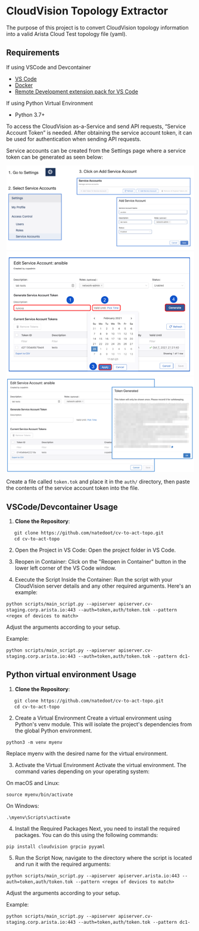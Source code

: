 # CloudVision Topology Extractor

The purpose of this project is to convert CloudVision topology information into a valid Arista Cloud Test topology file (yaml).

## Requirements
If using VSCode and Devcontainer
- [VS Code](https://code.visualstudio.com/)
- [Docker](https://www.docker.com/)
- [Remote Development extension pack for VS Code](https://marketplace.visualstudio.com/items?itemName=ms-vscode-remote.vscode-remote-extensionpack)

If using Python Virtual Environment
- Python 3.7+

To access the CloudVision as-a-Service and send API requests, “Service Account Token” is needed. After obtaining the service account token, it can be used for authentication when sending API requests.

Service accounts can be created from the Settings page where a service token can be generated as seen below:

![serviceaccount1](./media/serviceaccount1.png)
![serviceaccount2](./media/serviceaccount2.png)
![serviceaccount3](./media/serviceaccount3.png)

Create a file called `token.tok` and place it in the `auth/` directory, then paste the contents of the service account token into the file.
## VSCode/Devcontainer Usage

1. **Clone the Repository**:
```
   git clone https://github.com/natedoot/cv-to-act-topo.git
   cd cv-to-act-topo
```
2. Open the Project in VS Code:
Open the project folder in VS Code.

3. Reopen in Container:
Click on the "Reopen in Container" button in the lower left corner of the VS Code window.

4. Execute the Script Inside the Container:
Run the script with your CloudVision server details and any other required arguments. Here's an example:
```
python scripts/main_script.py --apiserver apiserver.cv-staging.corp.arista.io:443 --auth=token,auth/token.tok --pattern <regex of devices to match>
```
Adjust the arguments according to your setup.

Example:
```
python scripts/main_script.py --apiserver apiserver.cv-staging.corp.arista.io:443 --auth=token,auth/token.tok --pattern dc1-
```
## Python virtual environment Usage

1. **Clone the Repository**:
```
   git clone https://github.com/natedoot/cv-to-act-topo.git
   cd cv-to-act-topo
```
2. Create a Virtual Environment
Create a virtual environment using Python's venv module. This will isolate the project's dependencies from the global Python environment.
```
python3 -m venv myenv
```
Replace myenv with the desired name for the virtual environment.

3. Activate the Virtual Environment
Activate the virtual environment. The command varies depending on your operating system:

On macOS and Linux:
```
source myenv/bin/activate
```
On Windows:
```
.\myenv\Scripts\activate
```
4. Install the Required Packages
Next, you need to install the required packages. You can do this using the following commands:
```
pip install cloudvision grpcio pyyaml
```
5. Run the Script
Now, navigate to the directory where the script is located and run it with the required arguments:
```
python scripts/main_script.py --apiserver apiserver.arista.io:443 --auth=token,auth/token.tok --pattern <regex of devices to match>
```
Adjust the arguments according to your setup.

Example:
```
python scripts/main_script.py --apiserver apiserver.cv-staging.corp.arista.io:443 --auth=token,auth/token.tok --pattern dc1-
```
